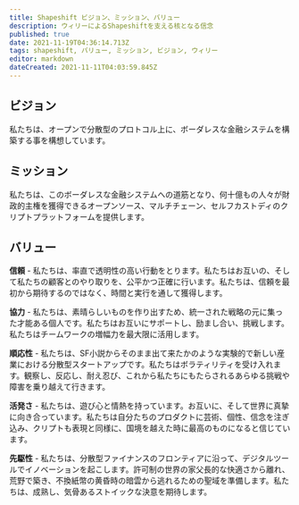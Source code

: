 ```yaml
---
title: Shapeshift ビジョン、ミッション、バリュー
description: ウィリーによるShapeshiftを支える核となる信念
published: true
date: 2021-11-19T04:36:14.713Z
tags: shapeshift, バリュー, ミッション, ビジョン, ウィリー
editor: markdown
dateCreated: 2021-11-11T04:03:59.845Z
---
```


## ビジョン
私たちは、オープンで分散型のプロトコル上に、ボーダレスな金融システムを構築する事を構想しています。

## ミッション
私たちは、このボーダレスな金融システムへの道筋となり、何十億もの人々が財政的主権を獲得できるオープンソース、マルチチェーン、セルフカストディのクリプトプラットフォームを提供します。

## バリュー

**信頼** - 私たちは、率直で透明性の高い行動をとります。私たちはお互いの、そして私たちの顧客とのやり取りを、公平かつ正確に行います。私たちは、信頼を最初から期待するのではなく、時間と実行を通して獲得します。

**協力** - 私たちは、素晴らしいものを作り出すため、統一された戦略の元に集った才能ある個人です。私たちはお互いにサポートし、励まし合い、挑戦します。私たちはチームワークの増幅力を最大限に活用します。

**順応性** - 私たちは、SF小説からそのまま出て来たかのような実験的で新しい産業における分散型スタートアップです。私たちはボラティリティを受け入れます。観察し、反応し、耐え忍び、これから私たちにもたらされるあらゆる挑戦や障害を乗り越えて行きます。

**活発さ** - 私たちは、遊び心と情熱を持っています。お互いに、そして世界に真摯に向き合っています。私たちは自分たちのプロダクトに芸術、個性、信念を注ぎ込み、クリプトも表現と同様に、国境を越えた時に最高のものになると信じています。

**先駆性** - 私たちは、分散型ファイナンスのフロンティアに沿って、デジタルツールでイノベーションを起こします。許可制の世界の家父長的な快適さから離れ、荒野で築き、不換紙幣の黄昏時の暗雲から逃れるための聖域を準備します。私たちは、成熟し、気骨あるストイックな決意を期待します。